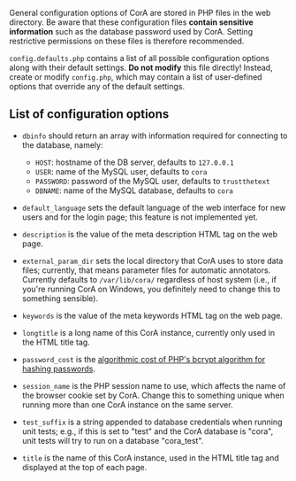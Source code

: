 General configuration options of CorA are stored in PHP files in the web
directory.  Be aware that these configuration files **contain sensitive
information** such as the database password used by CorA.  Setting restrictive
permissions on these files is therefore recommended.

`config.defaults.php` contains a list of all possible configuration options
along with their default settings.  **Do not modify** this file directly!
Instead, create or modify `config.php`, which may contain a list of user-defined
options that override any of the default settings.

## List of configuration options

+ `dbinfo` should return an array with information required for connecting to
  the database, namely:

    + `HOST`: hostname of the DB server, defaults to `127.0.0.1`
    + `USER`: name of the MySQL user, defaults to `cora`
    + `PASSWORD`: password of the MySQL user, defaults to `trustthetext`
    + `DBNAME`: name of the MySQL database, defaults to `cora`

+ `default_language` sets the default language of the web interface for new
  users and for the login page; this feature is not implemented yet.

+ `description` is the value of the meta description HTML tag on the web page.

+ `external_param_dir` sets the local directory that CorA uses to store data
  files; currently, that means parameter files for automatic annotators.
  Currently defaults to `/var/lib/cora/` regardless of host system (i.e., if
  you're running CorA on Windows, you definitely need to change this to
  something sensible).

+ `keywords` is the value of the meta keywords HTML tag on the web page.

+ `longtitle` is a long name of this CorA instance, currently only used in the
  HTML title tag.

+ `password_cost` is the
  [algorithmic cost of PHP's bcrypt algorithm for hashing passwords](http://php.net/manual/en/password.constants.php).

+ `session_name` is the PHP session name to use, which affects the name of the
  browser cookie set by CorA.  Change this to something unique when running more
  than one CorA instance on the same server.

+ `test_suffix` is a string appended to database credentials when running unit
  tests; e.g., if this is set to "test" and the CorA database is "cora", unit
  tests will try to run on a database "cora_test".

+ `title` is the name of this CorA instance, used in the HTML title tag and
  displayed at the top of each page.
